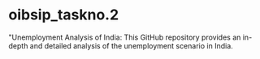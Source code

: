 # oibsip_taskno.2
"Unemployment Analysis of India: This GitHub repository provides an in-depth and detailed analysis of the unemployment scenario in India. 
